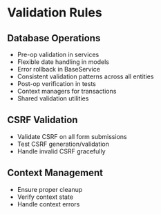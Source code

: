 # Validation Rules

## Database Operations
- Pre-op validation in services
- Flexible date handling in models
- Error rollback in BaseService
- Consistent validation patterns across all entities
- Post-op verification in tests
- Context managers for transactions
- Shared validation utilities

## CSRF Validation  
- Validate CSRF on all form submissions  
- Test CSRF generation/validation  
- Handle invalid CSRF gracefully  

## Context Management  
- Ensure proper cleanup  
- Verify context state  
- Handle context errors  

